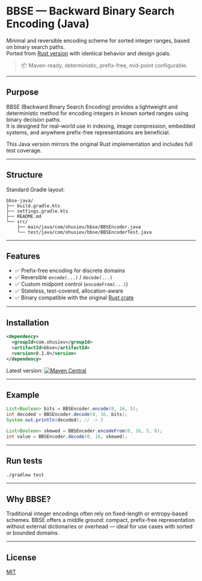 # BBSE — Backward Binary Search Encoding (Java)

Minimal and reversible encoding scheme for sorted integer ranges, based on binary search paths.  
Ported from [Rust version](https://crates.io/crates/bbse) with identical behavior and design goals.

> 📦 Maven-ready, deterministic, prefix-free, mid-point configurable.

---

## Purpose

BBSE (Backward Binary Search Encoding) provides a lightweight and deterministic method for encoding integers in known sorted ranges using binary decision paths.  
It is designed for real-world use in indexing, image compression, embedded systems, and anywhere prefix-free representations are beneficial.

This Java version mirrors the original Rust implementation and includes full test coverage.

---

## Structure

Standard Gradle layout:

```
bbse-java/
├── build.gradle.kts
├── settings.gradle.kts
├── README.md
└── src/
    ├── main/java/com/ohusiev/bbse/BBSEncoder.java
    └── test/java/com/ohusiev/bbse/BBSEncoderTest.java
````

---

## Features

- ✅ Prefix-free encoding for discrete domains
- ✅ Reversible `encode(...)` / `decode(...)`
- ✅ Custom midpoint control (`encodeFrom(...)`)
- ✅ Stateless, test-covered, allocation-aware
- ✅ Binary compatible with the original [Rust crate](https://crates.io/crates/bbse)

---

## Installation

```xml
<dependency>
  <groupId>com.ohusiev</groupId>
  <artifactId>bbse</artifactId>
  <version>0.1.0</version>
</dependency>
````

Latest version: [![Maven Central](https://img.shields.io/maven-central/v/com.ohusiev/bbse)](https://central.sonatype.com/artifact/com.ohusiev/bbse)

---

## Example

```java
List<Boolean> bits = BBSEncoder.encode(0, 16, 5);
int decoded = BBSEncoder.decode(0, 16, bits);
System.out.println(decoded); // -> 5
```

```java
List<Boolean> skewed = BBSEncoder.encodeFrom(0, 16, 5, 8);
int value = BBSEncoder.decode(0, 16, skewed);
```

---

## Run tests

```bash
./gradlew test
```

---
## Why BBSE?

Traditional integer encodings often rely on fixed-length or entropy-based schemes.
BBSE offers a middle ground: compact, prefix-free representation without external dictionaries or overhead — ideal for use cases with sorted or bounded domains.

---

## License

[MIT](LICENSE)
